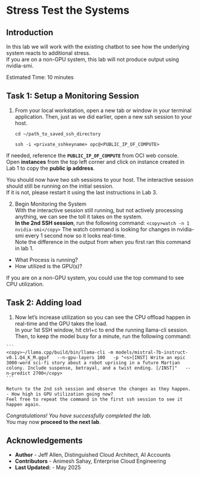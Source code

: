 # Stress Test the Systems

## Introduction

In this lab we will work with the existing chatbot to see how the underlying system reacts to additional stress.  
If you are on a non-GPU system, this lab will not produce output using nvidia-smi. 

Estimated Time: 10 minutes

## Task 1: Setup a Monitoring Session

1. From your local workstation, open a new tab or window in your terminal application. Then, just as we did earlier, open a new ssh session to your host. 

    ```
    cd ~/path_to_saved_ssh_directory
    
    ```

    ```
    ssh -i <private_sshkeyname> opc@<PUBLIC_IP_OF_COMPUTE>
    ```

 If needed, reference the **```PUBLIC_IP_OF_COMPUTE```** from OCI web console.  
Open **instances** from the top left corner and click on instance created in Lab 1 to copy the **public ip address**.

You should now have two ssh sessions to your host. The interactive session should still be running on the initial session.  
If it is not, please restart it using the last instructions in Lab 3. 

2.  Begin Monitoring the System  
With the interactive session still running, but not actively processing anything, we can see the toll it takes on the system.  
**In the 2nd SSH session**, run the following command:
            ```
            <copy>watch -n 1 nvidia-smi</copy>
            ```
The watch command is looking for changes in nvidia-smi every 1 second now so it looks real-time.  
Note the difference in the output from when you first ran this command in lab 1.  

- What Process is running?
- How utilized is the GPU(s)?  

If you are on a non-GPU system, you could use the top command to see CPU utilization. 

## Task 2: Adding load

1.    Now let’s increase utilization so you can see the CPU offload happen in real-time and the GPU takes the load.  
    In your 1st SSH window, hit ctrl+c to end the running llama-cli session.  
    Then, to keep the model busy for a minute, run the following command:  

    ```
    <copy>~/llama.cpp/build/bin/llama-cli -m models/mistral-7b-instruct-v0.1.Q4_K_M.gguf   --n-gpu-layers 100   -p "<s>[INST] Write an epic 3000-word sci-fi story about a robot uprising in a future Martian colony. Include suspense, betrayal, and a twist ending. [/INST]"   --n-predict 2700</copy>
    ```

    Return to the 2nd ssh session and observe the changes as they happen. 
    - How high is GPU utilization going now?  
    Feel free to repeat the command in the first ssh session to see it happen again.  


*Congratulations! You have successfully completed the lab.*<br/>
You may now **proceed to the next lab**.


## Acknowledgements
* **Author** - Jeff Allen, Distinguished Cloud Architect, AI Accounts
* **Contributors** -  Animesh Sahay, Enterprise Cloud Engineering
* **Last Updated:** - May 2025

